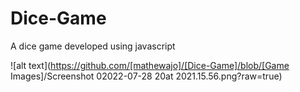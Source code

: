 # Dice-Game
A dice game developed using javascript

![alt text](https://github.com/[mathewajo]/[Dice-Game]/blob/[Game Images]/Screenshot 02022-07-28 20at 2021.15.56.png?raw=true)
